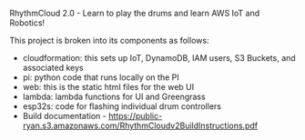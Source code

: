 RhythmCloud 2.0 - Learn to play the drums and learn AWS IoT and Robotics!

This project is broken into its components as follows:

- cloudformation: this sets up IoT, DynamoDB, IAM users, S3 Buckets, and associated keys
- pi: python code that runs locally on the PI
- web: this is the static html files for the web UI
- lambda: lambda functions for UI and Greengrass
- esp32s: code for flashing individual drum controllers
- Build documentation - https://public-ryan.s3.amazonaws.com/RhythmCloudv2BuildInstructions.pdf